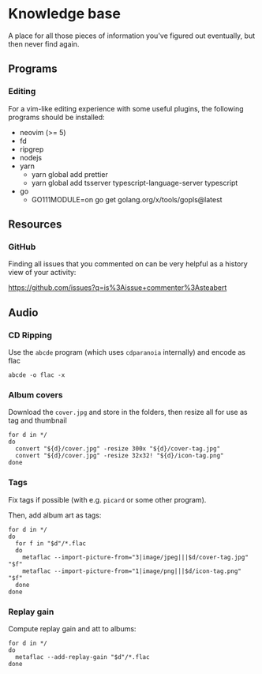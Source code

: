 # Knowledge base

A place for all those pieces of information you've
figured out eventually, but then never find again.

## Programs

### Editing

For a vim-like editing experience with some useful
plugins, the following programs should be installed:

- neovim (>= 5)
- fd
- ripgrep
- nodejs
- yarn
  - yarn global add prettier
  - yarn global add tsserver typescript-language-server typescript
- go
  - GO111MODULE=on go get golang.org/x/tools/gopls@latest

## Resources

### GitHub

Finding all issues that you commented on can be very helpful
as a history view of your activity:

https://github.com/issues?q=is%3Aissue+commenter%3Asteabert

## Audio

### CD Ripping

Use the `abcde` program (which uses `cdparanoia` internally) and encode as flac

```shell
abcde -o flac -x
```

### Album covers

Download the `cover.jpg` and store in the folders, then resize all for use as tag and thumbnail

```shell
for d in */
do
  convert "${d}/cover.jpg" -resize 300x "${d}/cover-tag.jpg"
  convert "${d}/cover.jpg" -resize 32x32! "${d}/icon-tag.png"
done
```

### Tags

Fix tags if possible (with e.g. `picard` or some other program).

Then, add album art as tags:

```shell
for d in */
do
  for f in "$d"/*.flac
  do
    metaflac --import-picture-from="3|image/jpeg|||$d/cover-tag.jpg" "$f"
    metaflac --import-picture-from="1|image/png|||$d/icon-tag.png" "$f"
  done
done
```

### Replay gain

Compute replay gain and att to albums:

```shell
for d in */
do
  metaflac --add-replay-gain "$d"/*.flac
done
```
